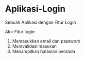 # Aplikasi-Login
Sebuah Aplikasi dengan Fitur Login

Alur Fitur login:
1. Memasukkan email dan password
2. Memvalidasi masukan
3. Menampilkan halaman beranda
